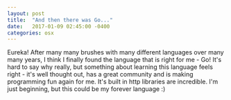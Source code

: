 ```yaml
---
layout: post
title:  "And then there was Go..."
date:   2017-01-09 02:45:00 -0400
categories: osx
---
```

Eureka!  After many many brushes with many different languages over many many years, I think I finally found the language that is right for me - Go!  It's hard to say why really, but something about learning this language feels right - it's well thought out, has a great community and is making programming fun again for me.  It's built in http libraries are incredible.  I'm just beginning, but this could be my forever language :)
